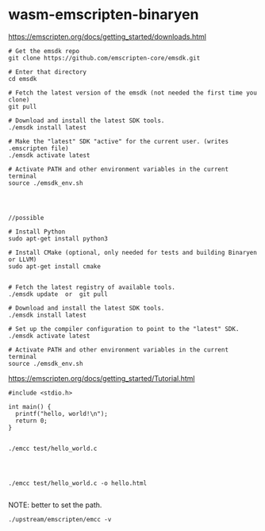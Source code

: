 # wasm-emscripten-binaryen



https://emscripten.org/docs/getting_started/downloads.html



```
# Get the emsdk repo
git clone https://github.com/emscripten-core/emsdk.git

# Enter that directory
cd emsdk

# Fetch the latest version of the emsdk (not needed the first time you clone)
git pull

# Download and install the latest SDK tools.
./emsdk install latest

# Make the "latest" SDK "active" for the current user. (writes .emscripten file)
./emsdk activate latest

# Activate PATH and other environment variables in the current terminal
source ./emsdk_env.sh




//possible

# Install Python
sudo apt-get install python3

# Install CMake (optional, only needed for tests and building Binaryen or LLVM)
sudo apt-get install cmake

```



```

# Fetch the latest registry of available tools.
./emsdk update  or  git pull

# Download and install the latest SDK tools.
./emsdk install latest

# Set up the compiler configuration to point to the "latest" SDK.
./emsdk activate latest

# Activate PATH and other environment variables in the current terminal
source ./emsdk_env.sh
```



https://emscripten.org/docs/getting_started/Tutorial.html



```
#include <stdio.h>

int main() {
  printf("hello, world!\n");
  return 0;
}

```


```

./emcc test/hello_world.c


```


```


./emcc test/hello_world.c -o hello.html


```


NOTE: better to set the path.


```
./upstream/emscripten/emcc -v
```



